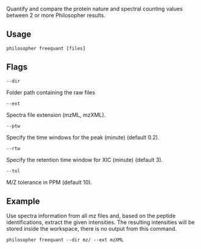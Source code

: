 Quantify and compare the protein nature and spectral counting values between 2 or more Philosopher results.


## Usage

`philosopher freequant [files]`


## Flags

`--dir`

Folder path containing the raw files

`--ext`

Spectra file extension (mzML, mzXML).

`--ptw`

Specify the time windows for the peak (minute) (default 0.2).

`--rtw`

Specify the retention time window for XIC (minute) (default 3).

`--tol`

M/Z tolerance in PPM (default 10).


## Example

Use spectra information from all mz files and, based on the peptide identifications, extract the given intensities. The resulting intensities will be stored inside the workspace, there is no output from this command.

`philosopher freequant --dir mz/ --ext mzXML`
